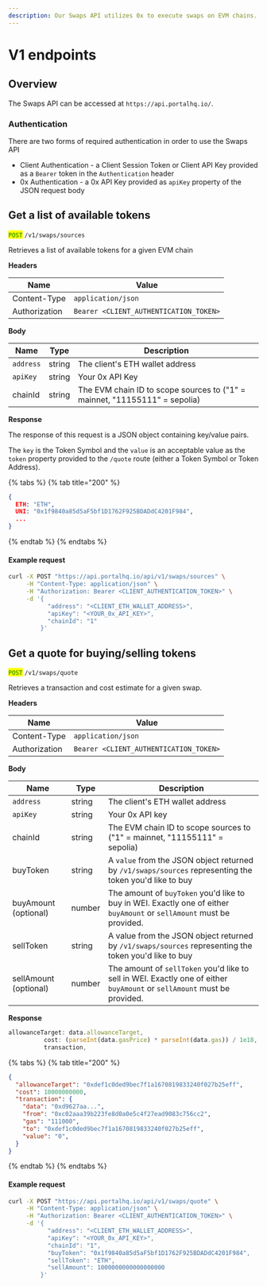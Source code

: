 ```yaml
---
description: Our Swaps API utilizes 0x to execute swaps on EVM chains.
---
```


# V1 endpoints

## Overview

The Swaps API can be accessed at `https://api.portalhq.io/`.

### Authentication

There are two forms of required authentication in order to use the Swaps API

* Client Authentication - a Client Session Token or Client API Key provided as a `Bearer` token in the `Authentication` header
* 0x Authentication - a 0x API Key provided as `apiKey` property of the JSON request body

## Get a list of available tokens

<mark style="color:green;">`POST`</mark> `/v1/swaps/sources`

Retrieves a list of available tokens for a given EVM chain

**Headers**

| Name          | Value                                  |
| ------------- | -------------------------------------- |
| Content-Type  | `application/json`                     |
| Authorization | `Bearer <CLIENT_AUTHENTICATION_TOKEN>` |

**Body**

| Name      | Type   | Description                                                                |
| --------- | ------ | -------------------------------------------------------------------------- |
| `address` | string | The client's ETH wallet address                                            |
| `apiKey`  | string | Your 0x API Key                                                            |
| chainId   | string | The EVM chain ID to scope sources to ("1" = mainnet, "11155111" = sepolia) |

**Response**

The response of this request is a JSON object containing key/value pairs.&#x20;

The `key` is the Token Symbol and the `value` is an acceptable value as the `token` property provided to the `/quote` route (either a Token Symbol or Token Address).

{% tabs %}
{% tab title="200" %}
```json
{
  ETH: "ETH",
  UNI: "0x1f9840a85d5aF5bf1D1762F925BDADdC4201F984",
  ...
}
```
{% endtab %}
{% endtabs %}

#### Example request

```bash
curl -X POST "https://api.portalhq.io/api/v1/swaps/sources" \
     -H "Content-Type: application/json" \
     -H "Authorization: Bearer <CLIENT_AUTHENTICATION_TOKEN>" \
     -d '{
           "address": "<CLIENT_ETH_WALLET_ADDRESS>",
           "apiKey": "<YOUR_0x_API_KEY>",
           "chainId": "1"
         }'
```

## Get a quote for buying/selling tokens

<mark style="color:green;">`POST`</mark> `/v1/swaps/quote`

Retrieves a transaction and cost estimate for a given swap.

**Headers**

| Name          | Value                                  |
| ------------- | -------------------------------------- |
| Content-Type  | `application/json`                     |
| Authorization | `Bearer <CLIENT_AUTHENTICATION_TOKEN>` |

**Body**

| Name                  | Type   | Description                                                                                                              |
| --------------------- | ------ | ------------------------------------------------------------------------------------------------------------------------ |
| `address`             | string | The client's ETH wallet address                                                                                          |
| `apiKey`              | string | Your 0x API key                                                                                                          |
| chainId               | string | The EVM chain ID to scope sources to ("1" = mainnet, "11155111" = sepolia)                                               |
| buyToken              | string | A `value` from the JSON object returned by `/v1/swaps/sources` representing the token you'd like to buy                  |
| buyAmount (optional)  | number | The amount of `buyToken` you'd like to buy in WEI. Exactly one of either `buyAmount` or `sellAmount` must be provided.   |
| sellToken             | string | A value from the JSON object returned by `/v1/swaps/sources` representing the token you'd like to buy                    |
| sellAmount (optional) | number | The amount of `sellToken` you'd like to sell in WEI. Exactly one of either `buyAmount` or `sellAmount` must be provided. |

**Response**

```typescript
allowanceTarget: data.allowanceTarget,
          cost: (parseInt(data.gasPrice) * parseInt(data.gas)) / 1e18, // Convert gas fee to ETH
          transaction,
```

{% tabs %}
{% tab title="200" %}
```json
{
  "allowanceTarget": "0xdef1c0ded9bec7f1a1670819833240f027b25eff",
  "cost": 10000000000,
  "transaction": {
    "data": "0xd9627aa...",
    "from": "0xc02aaa39b223fe8d0a0e5c4f27ead9083c756cc2",
    "gas": "111000",
    "to": "0xdef1c0ded9bec7f1a1670819833240f027b25eff",
    "value": "0",
  }
}
```
{% endtab %}
{% endtabs %}

#### Example request

```bash
curl -X POST "https://api.portalhq.io/api/v1/swaps/quote" \
     -H "Content-Type: application/json" \
     -H "Authorization: Bearer <CLIENT_AUTHENTICATION_TOKEN>" \
     -d '{
           "address": "<CLIENT_ETH_WALLET_ADDRESS>",
           "apiKey": "<YOUR_0x_API_KEY>",
           "chainId": "1",
           "buyToken": "0x1f9840a85d5aF5bf1D1762F925BDADdC4201F984",
           "sellToken": "ETH",
           "sellAmount": 1000000000000000000
         }'
```

